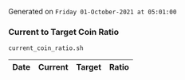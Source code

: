 Generated on `Friday 01-October-2021 at 05:01:00`

### Current to Target Coin Ratio
`current_coin_ratio.sh`

Date|Current|Target|Ratio
---|---|---|---
